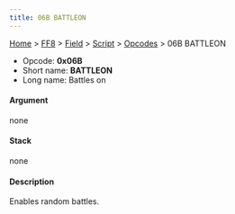 ```yaml
---
title: 06B BATTLEON
---
```


[Home](../../../../Main%20Page.md.md) > [FF8](../../../../FF8.md) > [Field](../../../Field.md) > [Script](../../Script.md) > [Opcodes](../Opcodes.md) > 06B BATTLEON

-   Opcode: **0x06B**
-   Short name: **BATTLEON**
-   Long name: Battles on

#### Argument

none

#### Stack

none

#### Description

Enables random battles.

